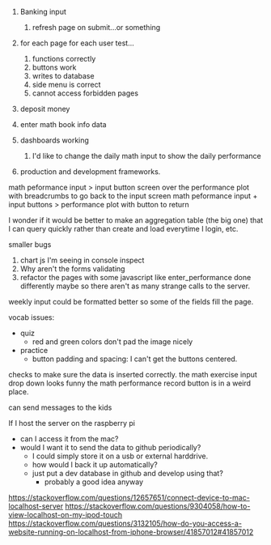1. Banking input
    1. refresh page on submit...or something

2. for each page for each user test...
    1. functions correctly
    2. buttons work
    4. writes to database
    5. side menu is correct
    6. cannot access forbidden pages
3. deposit money
4. enter math book info data 
5. dashboards working
    1. I'd like to change the daily math input to show the daily performance
6. production and development frameworks.



math peformance input > input button screen over the performance plot with breadcrumbs to go back to the input screen
math peformance input + input buttons > performance plot with button to return 


I wonder if it would be better to make an aggregation table (the big one) that I can query quickly rather than create and load everytime I login, etc.



smaller bugs
1. chart js I'm seeing in console inspect
2. Why aren't the forms validating
3. refactor the pages with some javascript like enter_performance done differently maybe so there aren't as many strange calls to the server.



weekly input could be formatted better so some of the fields fill the page.


vocab issues:
- quiz
    - red and green colors don't pad the image nicely
- practice
    - button padding and spacing: I can't get the buttons centered.

checks to make sure the data is inserted correctly.
the math exercise input drop down looks funny
the math performance record button is in a weird place.

can send messages to the kids



If I host the server on the raspberry pi
- can I access it from the mac?
- would I want it to send the data to github periodically?
    - I could simply store it on a usb or external harddrive.
    - how would I back it up automatically?
    - just put a dev database in github and develop using that?
        - probably a good idea anyway

https://stackoverflow.com/questions/12657651/connect-device-to-mac-localhost-server
https://stackoverflow.com/questions/9304058/how-to-view-localhost-on-my-ipod-touch
https://stackoverflow.com/questions/3132105/how-do-you-access-a-website-running-on-localhost-from-iphone-browser/41857012#41857012